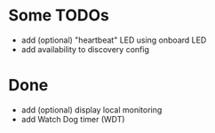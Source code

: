 
# Some TODOs

 - add (optional) "heartbeat" LED using onboard LED
 - add availability to discovery config

# Done

 - add (optional) display local monitoring
 - add Watch Dog timer (WDT)

